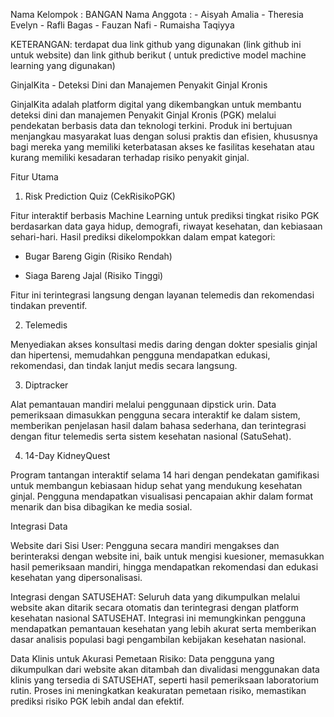 Nama Kelompok 	: BANGAN 
Nama Anggota 	  : - Aisyah Amalia 
		              - Theresia Evelyn 
		              - Rafli Bagas
	            	  - Fauzan Nafi
	            	  - Rumaisha Taqiyya

KETERANGAN: terdapat dua link github yang digunakan (link github ini untuk website) dan link github berikut (  untuk predictive model machine learning yang digunakan)

GinjalKita - Deteksi Dini dan Manajemen Penyakit Ginjal Kronis

GinjalKita adalah platform digital yang dikembangkan untuk membantu deteksi dini dan manajemen Penyakit Ginjal Kronis (PGK) melalui pendekatan berbasis data dan teknologi terkini. Produk ini bertujuan menjangkau masyarakat luas dengan solusi praktis dan efisien, khususnya bagi mereka yang memiliki keterbatasan akses ke fasilitas kesehatan atau kurang memiliki kesadaran terhadap risiko penyakit ginjal.

Fitur Utama

1. Risk Prediction Quiz (CekRisikoPGK)

Fitur interaktif berbasis Machine Learning untuk prediksi tingkat risiko PGK berdasarkan data gaya hidup, demografi, riwayat kesehatan, dan kebiasaan sehari-hari. Hasil prediksi dikelompokkan dalam empat kategori:

- Bugar Bareng Gigin (Risiko Rendah)

- Siaga Bareng Jajal (Risiko Tinggi)

Fitur ini terintegrasi langsung dengan layanan telemedis dan rekomendasi tindakan preventif.

2. Telemedis

Menyediakan akses konsultasi medis daring dengan dokter spesialis ginjal dan hipertensi, memudahkan pengguna mendapatkan edukasi, rekomendasi, dan tindak lanjut medis secara langsung.

3. Diptracker

Alat pemantauan mandiri melalui penggunaan dipstick urin. Data pemeriksaan dimasukkan pengguna secara interaktif ke dalam sistem, memberikan penjelasan hasil dalam bahasa sederhana, dan terintegrasi dengan fitur telemedis serta sistem kesehatan nasional (SatuSehat).

4. 14-Day KidneyQuest

Program tantangan interaktif selama 14 hari dengan pendekatan gamifikasi untuk membangun kebiasaan hidup sehat yang mendukung kesehatan ginjal. Pengguna mendapatkan visualisasi pencapaian akhir dalam format menarik dan bisa dibagikan ke media sosial.

Integrasi Data

Website dari Sisi User:
Pengguna secara mandiri mengakses dan berinteraksi dengan website ini, baik untuk mengisi kuesioner, memasukkan hasil pemeriksaan mandiri, hingga mendapatkan rekomendasi dan edukasi kesehatan yang dipersonalisasi.

Integrasi dengan SATUSEHAT:
Seluruh data yang dikumpulkan melalui website akan ditarik secara otomatis dan terintegrasi dengan platform kesehatan nasional SATUSEHAT. Integrasi ini memungkinkan pengguna mendapatkan pemantauan kesehatan yang lebih akurat serta memberikan dasar analisis populasi bagi pengambilan kebijakan kesehatan nasional.

Data Klinis untuk Akurasi Pemetaan Risiko:
Data pengguna yang dikumpulkan dari website akan ditambah dan divalidasi menggunakan data klinis yang tersedia di SATUSEHAT, seperti hasil pemeriksaan laboratorium rutin. Proses ini meningkatkan keakuratan pemetaan risiko, memastikan prediksi risiko PGK lebih andal dan efektif.
